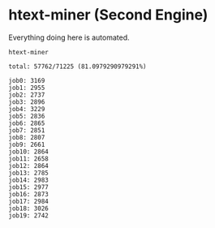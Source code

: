 # htext-miner (Second Engine)

Everything doing here is automated.

```
htext-miner

total: 57762/71225 (81.0979290979291%)

job0: 3169
job1: 2955
job2: 2737
job3: 2896
job4: 3229
job5: 2836
job6: 2865
job7: 2851
job8: 2807
job9: 2661
job10: 2864
job11: 2658
job12: 2864
job13: 2785
job14: 2983
job15: 2977
job16: 2873
job17: 2984
job18: 3026
job19: 2742
```